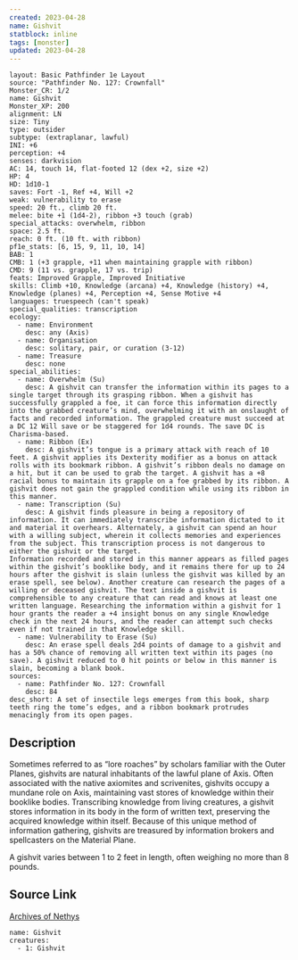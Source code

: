 ```yaml
---
created: 2023-04-28
name: Gishvit
statblock: inline
tags: [monster]
updated: 2023-04-28
---
```

```statblock
layout: Basic Pathfinder 1e Layout
source: "Pathfinder No. 127: Crownfall"
Monster_CR: 1/2
name: Gishvit
Monster_XP: 200
alignment: LN
size: Tiny
type: outsider
subtype: (extraplanar, lawful)
INI: +6
perception: +4
senses: darkvision
AC: 14, touch 14, flat-footed 12 (dex +2, size +2)
HP: 4
HD: 1d10-1
saves: Fort -1, Ref +4, Will +2
weak: vulnerability to erase
speed: 20 ft., climb 20 ft.
melee: bite +1 (1d4-2), ribbon +3 touch (grab)
special_attacks: overwhelm, ribbon
space: 2.5 ft.
reach: 0 ft. (10 ft. with ribbon)
pf1e_stats: [6, 15, 9, 11, 10, 14]
BAB: 1
CMB: 1 (+3 grapple, +11 when maintaining grapple with ribbon)
CMD: 9 (11 vs. grapple, 17 vs. trip)
feats: Improved Grapple, Improved Initiative
skills: Climb +10, Knowledge (arcana) +4, Knowledge (history) +4, Knowledge (planes) +4, Perception +4, Sense Motive +4
languages: truespeech (can't speak)
special_qualities: transcription
ecology:
  - name: Environment
    desc: any (Axis)
  - name: Organisation
    desc: solitary, pair, or curation (3-12)
  - name: Treasure
    desc: none
special_abilities:
  - name: Overwhelm (Su)
    desc: A gishvit can transfer the information within its pages to a single target through its grasping ribbon. When a gishvit has successfully grappled a foe, it can force this information directly into the grabbed creature’s mind, overwhelming it with an onslaught of facts and recorded information. The grappled creature must succeed at a DC 12 Will save or be staggered for 1d4 rounds. The save DC is Charisma-based.
  - name: Ribbon (Ex)
    desc: A gishvit’s tongue is a primary attack with reach of 10 feet. A gishvit applies its Dexterity modifier as a bonus on attack rolls with its bookmark ribbon. A gishvit’s ribbon deals no damage on a hit, but it can be used to grab the target. A gishvit has a +8 racial bonus to maintain its grapple on a foe grabbed by its ribbon. A gishvit does not gain the grappled condition while using its ribbon in this manner.
  - name: Transcription (Su)
    desc: A gishvit finds pleasure in being a repository of information. It can immediately transcribe information dictated to it and material it overhears. Alternately, a gishvit can spend an hour with a willing subject, wherein it collects memories and experiences from the subject. This transcription process is not dangerous to either the gishvit or the target.
Information recorded and stored in this manner appears as filled pages within the gishvit’s booklike body, and it remains there for up to 24 hours after the gishvit is slain (unless the gishvit was killed by an erase spell, see below). Another creature can research the pages of a willing or deceased gishvit. The text inside a gishvit is comprehensible to any creature that can read and knows at least one written language. Researching the information within a gishvit for 1 hour grants the reader a +4 insight bonus on any single Knowledge check in the next 24 hours, and the reader can attempt such checks even if not trained in that Knowledge skill.
  - name: Vulnerability to Erase (Su)
    desc: An erase spell deals 2d4 points of damage to a gishvit and has a 50% chance of removing all written text within its pages (no save). A gishvit reduced to 0 hit points or below in this manner is slain, becoming a blank book.
sources:
  - name: Pathfinder No. 127: Crownfall
    desc: 84
desc_short: A set of insectile legs emerges from this book, sharp teeth ring the tome’s edges, and a ribbon bookmark protrudes menacingly from its open pages.
```
## Description
Sometimes referred to as “lore roaches” by scholars familiar with the Outer Planes, gishvits are natural inhabitants of the lawful plane of Axis. Often associated with the native axiomites and scrivenites, gishvits occupy a mundane role on Axis, maintaining vast stores of knowledge within their booklike bodies. Transcribing knowledge from living creatures, a gishvit stores information in its body in the form of written text, preserving the acquired knowledge within itself. Because of this unique method of information gathering, gishvits are treasured by information brokers and spellcasters on the Material Plane.

 A gishvit varies between 1 to 2 feet in length, often weighing no more than 8 pounds.
## Source Link
[Archives of Nethys](https://aonprd.com/MonsterDisplay.aspx?ItemName=Gishvit)
```encounter-table
name: Gishvit
creatures:
  - 1: Gishvit
```
